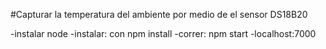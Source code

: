 #Capturar la temperatura del ambiente por medio de el sensor DS18B20

-instalar node
-instalar: con npm install
-correr: npm start
-localhost:7000
